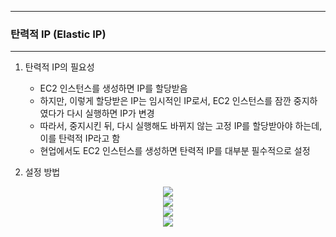 -----
### 탄력적 IP (Elastic IP)
-----
1. 탄력적 IP의 필요성
   - EC2 인스턴스를 생성하면 IP를 할당받음
   - 하지만, 이렇게 할당받은 IP는 임시적인 IP로서, EC2 인스턴스를 잠깐 중지하였다가 다시 실행하면 IP가 변경
   - 따라서, 중지시킨 뒤, 다시 실행해도 바뀌지 않는 고정 IP를 할당받아야 하는데, 이를 탄력적 IP라고 함
   - 현업에서도 EC2 인스턴스를 생성하면 탄력적 IP를 대부분 필수적으로 설정

2. 설정 방법
<div align="center">
<img src="https://github.com/user-attachments/assets/e34881b2-062b-4ecf-9ec8-a6654c3831dd">
</div>

<div align="center">
<img src="https://github.com/user-attachments/assets/31f927e7-252f-4017-818c-1ae9da54c52f">
</div>

<div align="center">
<img src="https://github.com/user-attachments/assets/d420871e-6a31-43fb-9d85-4b5f88f10f5b">
</div>

<div align="center">
<img src="https://github.com/user-attachments/assets/8400c8ee-022b-4282-9e35-a9665e5b78ef">
</div>
